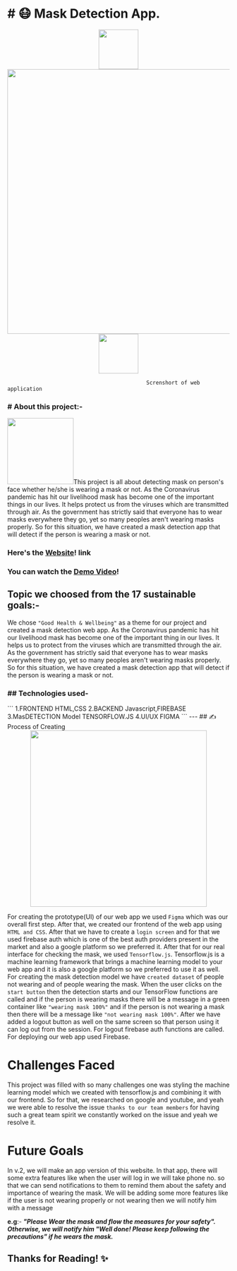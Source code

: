 <h1># 😷 Mask Detection App.</h1>
<div align="center"> <img src="https://user-images.githubusercontent.com/75877192/136987616-8b3e476b-caba-4ea8-866d-593412bdc8bb.png" width="90"><img src="https://user-images.githubusercontent.com/55938346/115107392-406a2980-9f88-11eb-9e54-cd86f5ee96bd.PNG" width="600px"><img src="https://user-images.githubusercontent.com/75877192/136987600-3f724692-7e1f-4d4e-a9f3-c7e1517fe15a.png" width="90"></div>

                                                Screnshort of web application 
<h3># About this project:-</h3>
<div align="left"> <img src="https://user-images.githubusercontent.com/75877192/137022749-2e29d421-d937-41a5-8442-4248ea2354a1.png" width="150px">This project is all about detecting mask on person's face whether he/she is wearing a mask or not.
As the Coronavirus pandemic has hit our livelihood mask has become one of the important things in our lives.
It helps protect us from the viruses which are transmitted through air. As the government has strictly said that everyone has to wear masks everywhere they go, yet
so many peoples aren't wearing masks properly. So for this situation, we have created a mask detection app that will detect if the person is wearing a mask or not.</div>

### Here's the [Website](https://maskdetectionapp.biz/)! link
### You can watch the [Demo Video](https://www.youtube.com/watch?v=m5sHA1sG9zA)!
## Topic we choosed from the 17 sustainable goals:-
We chose `"Good Health & Wellbeing"` as a theme for our project and created a mask detection web app.
As the Coronavirus pandemic has hit our livelihood mask has become one of the important thing in our lives.
It helps us to protect from the viruses which are transmitted through the air. As the government has strictly said that everyone has to wear masks everywhere they go,
yet so many peoples aren't wearing masks properly. So for this situation, we have created a mask detection app that will detect if the person is wearing a mask or not.
<h3>## Technologies used-</h3>
```
1.FRONTEND     HTML,CSS
2.BACKEND Javascript,FIREBASE
3.MasDETECTION Model  TENSORFLOW.JS
4.UI/UX     FIGMA 
```
---
## ✍️ Process of Creating <div align="center"> <img src="https://user-images.githubusercontent.com/75877192/137031059-4bb06124-9a81-49dd-b599-01feddd9dc07.png" width="400"></div>

For creating the prototype(UI) of our web app we used `Figma` which was our overall first step. After that, we created our frontend of the web app using `HTML and CSS`.
After that we have to create a `login screen` and for that we used firebase auth which is one of the best auth providers present in the market and
also a google platform so we preferred it. After that for our real interface for checking the mask, we used `Tensorflow.js`.
Tensorflow.js is a machine learning framework that brings a machine learning model to your web app and it is also a google platform so we preferred to use it as well.
For creating the mask detection model  we have `created dataset` of people not wearing and of people wearing the mask.
When the user clicks on the `start button` then the detection starts and our TensorFlow functions are called and
if the person is wearing masks there will be a message in a green container like `"wearing mask 100%"` and
if the person is not wearing a mask then there will be a message like `"not wearing mask 100%"`.
After we have added a logout button as well on the same screen so that person using it can log out from the session.
For logout firebase auth functions are called. For  deploying our web app used Firebase.
# Challenges Faced 
This project was filled with so many challenges one was styling the machine learning model which we created with tensorflow.js and combining it with our frontend.
So for that, we researched on google and youtube, and yeah we were able to resolve the issue 
`thanks to our team members` for having such a great team spirit we constantly worked on the issue and yeah we resolve it.
# Future Goals
In v.2, we will make an app version of this website. In that app, there will some extra features like when the user will log in we will take phone no. so that 
we can send notifications to them to remind them about the safety and importance of wearing the mask.
We will be adding some more features like if the user is not wearing properly or not wearing then we will notify him with a message<br />

**e.g**:- ***"Please Wear the mask and flow the measures for your safety". Otherwise, we will notify him "Well done! Please keep following the precautions" if he wears the mask.***
## Thanks for Reading! ✨
